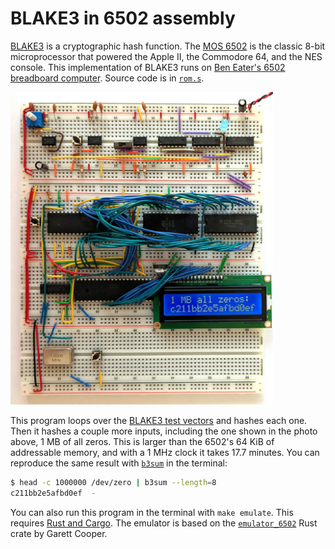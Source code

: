 # BLAKE3 in 6502 assembly

[BLAKE3](https://blake3.io) is a cryptographic hash function. The [MOS
6502](https://en.wikipedia.org/wiki/MOS_Technology_6502) is the classic
8-bit microprocessor that powered the Apple&nbsp;II, the
Commodore&nbsp;64, and the NES console. This implementation of BLAKE3
runs on [Ben Eater's 6502 breadboard computer](https://eater.net/6502).
Source code is in [`rom.s`](rom.s).

<img src="photo.jpg" width="420px">

This program loops over the [BLAKE3 test
vectors](https://github.com/BLAKE3-team/BLAKE3/blob/master/test_vectors/test_vectors.json)
and hashes each one. Then it hashes a couple more inputs, including the
one shown in the photo above, 1&nbsp;MB of all zeros. This is larger
than the 6502's 64&nbsp;KiB of addressable memory, and with a 1&nbsp;MHz
clock it takes 17.7&nbsp;minutes. You can reproduce the same result with
[`b3sum`](https://github.com/BLAKE3-team/BLAKE3/tree/master/b3sum) in
the terminal:

```bash
$ head -c 1000000 /dev/zero | b3sum --length=8
c211bb2e5afbd0ef  -
```

You can also run this program in the terminal with `make emulate`. This
requires [Rust and Cargo](https://rustup.rs/). The emulator is based on
the [`emulator_6502`](https://github.com/GarettCooper/emulator_6502)
Rust crate by Garett Cooper.
